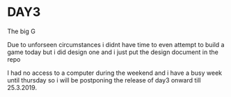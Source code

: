 # DAY3
The big G

Due to unforseen circumstances i didnt have time to even attempt to build a game today but i did design one and i just put the design document in the repo

I had no access to a computer during the weekend and i have a busy week until thursday so i will be postponing the release of day3 onward till 25.3.2019.
